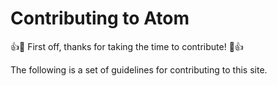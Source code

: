 # Contributing to Atom

:+1::tada: First off, thanks for taking the time to contribute! :tada::+1:

The following is a set of guidelines for contributing to this site.
